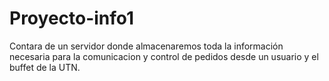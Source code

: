 # Proyecto-info1
Contara de un servidor donde almacenaremos toda la información necesaria para la comunicacion y control de pedidos desde un usuario y el buffet de la UTN.
